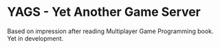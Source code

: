 # YAGS - Yet Another Game Server
Based on impression after reading Multiplayer Game Programming book.
Yet in development.
